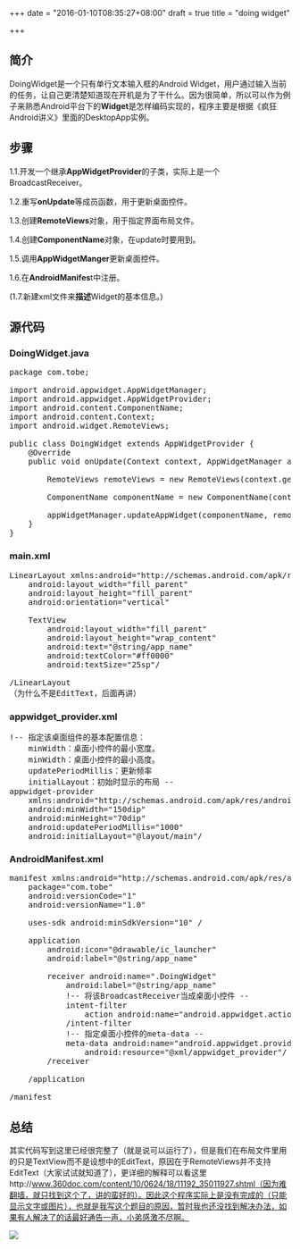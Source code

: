+++
date = "2016-01-10T08:35:27+08:00"
draft = true
title = "doing widget"

+++



## 简介

DoingWidget是一个只有单行文本输入框的Android Widget，用户通过输入当前的任务，让自己更清楚知道现在开机是为了干什么。因为很简单，所以可以作为例子来熟悉Android平台下的<strong>Widget</strong>是怎样编码实现的，程序主要是根据《疯狂Android讲义》里面的DesktopApp实例。

## 步骤

1.1.开发一个继承<strong>AppWidgetProvider</strong>的子类，实际上是一个BroadcastReceiver。

1.2.重写<strong>onUpdate</strong>等成员函数，用于更新桌面控件。

1.3.创建<strong>RemoteViews</strong>对象，用于指定界面布局文件。

1.4.创建<strong>ComponentName</strong>对象，在update时要用到。

1.5.调用<strong>AppWidgetManger</strong>更新桌面控件。

1.6.在<strong>AndroidManifes</strong>t中注册。

(1.7.新建xml文件来<strong>描述</strong>Widget的基本信息。)

## 源代码

### DoingWidget.java

<pre>
package com.tobe;

import android.appwidget.AppWidgetManager;
import android.appwidget.AppWidgetProvider;
import android.content.ComponentName;
import android.content.Context;
import android.widget.RemoteViews;

public class DoingWidget extends AppWidgetProvider {
	@Override
	public void onUpdate(Context context, AppWidgetManager appWidgetManager, int[] appWidgetIds) {

		RemoteViews remoteViews = new RemoteViews(context.getPackageName(), R.layout.main);

		ComponentName componentName = new ComponentName(context, DoingWidget.class);

		appWidgetManager.updateAppWidget(componentName, remoteViews);
	}
}
</pre>

### main.xml

<pre>
LinearLayout xmlns:android="http://schemas.android.com/apk/res/android"
    android:layout_width="fill_parent"
    android:layout_height="fill_parent"
    android:orientation="vertical" 

    TextView
        android:layout_width="fill_parent"
        android:layout_height="wrap_content"
        android:text="@string/app_name" 
        android:textColor="#ff0000"
        android:textSize="25sp"/

/LinearLayout
（为什么不是EditText，后面再讲）
</pre>

### appwidget_provider.xml

<pre>
!-- 指定该桌面组件的基本配置信息：
	minWidth：桌面小控件的最小宽度。
	minWidth：桌面小控件的最小高度。
	updatePeriodMillis：更新频率
	initialLayout：初始时显示的布局 --
appwidget-provider
	xmlns:android="http://schemas.android.com/apk/res/android"
	android:minWidth="150dip"
	android:minHeight="70dip"
	android:updatePeriodMillis="1000"
	android:initialLayout="@layout/main"/
</pre>

### AndroidManifest.xml

<pre>
manifest xmlns:android="http://schemas.android.com/apk/res/android"
    package="com.tobe"
    android:versionCode="1"
    android:versionName="1.0" 

    uses-sdk android:minSdkVersion="10" /

    application
        android:icon="@drawable/ic_launcher"
        android:label="@string/app_name" 
        
        receiver android:name=".DoingWidget"	
			android:label="@string/app_name"
			!-- 将该BroadcastReceiver当成桌面小控件 --
			intent-filter
				action android:name="android.appwidget.action.APPWIDGET_UPDATE" /
			/intent-filter
			!-- 指定桌面小控件的meta-data --
			meta-data android:name="android.appwidget.provider"
				android:resource="@xml/appwidget_provider"/
		/receiver
		
    /application

/manifest
</pre>

## 总结

其实代码写到这里已经很完整了（就是说可以运行了），但是我们在布局文件里用的只是TextView而不是设想中的EditText，原因在于RemoteViews并不支持EditText（大家试试就知道了），更详细的解释可以看这里http://www.360doc.com/content/10/0624/18/11192_35011927.shtml（因为难翻墙，就只找到这个了，讲的蛮好的）。因此这个程序实际上是没有完成的（只能显示文字或图片），也就是我写这个题目的原因，暂时我也还没找到解决办法，如果有人解决了的话最好通告一声，小弟感激不尽啊。

![](/images/DoingWidget.png)
